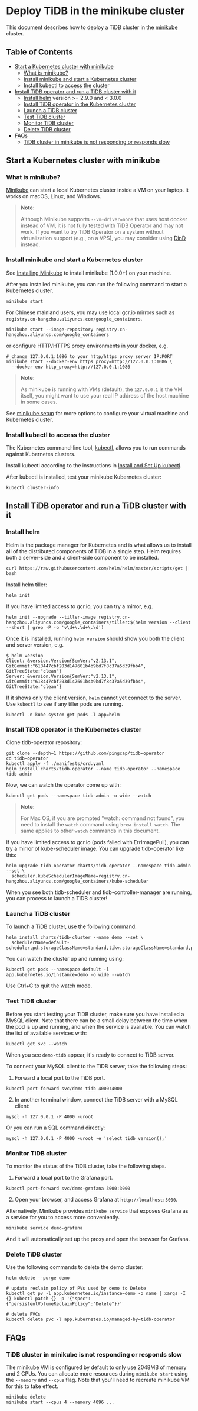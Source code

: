 # Deploy TiDB in the minikube cluster

This document describes how to deploy a TiDB cluster in the [minikube](https://kubernetes.io/docs/setup/minikube/) cluster.

## Table of Contents

- [Start a Kubernetes cluster with minikube](#start-a-kubernetes-cluster-with-minikube)
  * [What is minikube?](#what-is-minikube)
  * [Install minikube and start a Kubernetes cluster](#install-minikube-and-start-a-kubernetes-cluster)
  * [Install kubectl to access the cluster](#install-kubectl-to-access-the-cluster)
- [Install TiDB operator and run a TiDB cluster with it](#install-tidb-operator-and-run-a-tidb-cluster-with-it)
  * [Install helm](#install-helm) version >= 2.9.0 and < 3.0.0
  * [Install TiDB operator in the Kubernetes cluster](#install-tidb-operator-in-the-kubernetes-cluster)
  * [Launch a TiDB cluster](#launch-a-tidb-cluster)
  * [Test TiDB cluster](#test-tidb-cluster)
  * [Monitor TiDB cluster](#monitor-tidb-cluster)
  * [Delete TiDB cluster](#delete-tidb-cluster)
- [FAQs](#faqs)
  * [TiDB cluster in minikube is not responding or responds slow](#tidb-cluster-in-minikube-is-not-responding-or-responds-slow)

## Start a Kubernetes cluster with minikube

### What is minikube?

[Minikube](https://kubernetes.io/docs/setup/minikube/) can start a local
Kubernetes cluster inside a VM on your laptop. It works on macOS, Linux, and
Windows.

> **Note:**
>
> Although Minikube supports `--vm-driver=none` that uses host docker instead of VM, it is not fully tested with TiDB Operator and may not work. If you want to try TiDB Operator on a system without virtualization support (e.g., on a VPS), you may consider using [DinD](local-dind-tutorial.md) instead.

### Install minikube and start a Kubernetes cluster

See [Installing Minikube](https://kubernetes.io/docs/tasks/tools/install-minikube/) to install
minikube (1.0.0+) on your machine.

After you installed minikube, you can run the following command to start a
Kubernetes cluster.

```
minikube start
```

For Chinese mainland users, you may use local gcr.io mirrors such as
`registry.cn-hangzhou.aliyuncs.com/google_containers`.

```
minikube start --image-repository registry.cn-hangzhou.aliyuncs.com/google_containers
```

or configure HTTP/HTTPS proxy environments in your docker, e.g.

```
# change 127.0.0.1:1086 to your http/https proxy server IP:PORT
minikube start --docker-env https_proxy=http://127.0.0.1:1086 \
  --docker-env http_proxy=http://127.0.0.1:1086
```

> **Note:** 
>
> As minikube is running with VMs (default), the `127.0.0.1` is the VM itself, you might want to use your real IP address of the host machine in some cases.

See [minikube setup](https://kubernetes.io/docs/setup/minikube/) for more options to
configure your virtual machine and Kubernetes cluster.

### Install kubectl to access the cluster

The Kubernetes command-line tool,
[kubectl](https://kubernetes.io/docs/user-guide/kubectl/), allows you to run
commands against Kubernetes clusters.

Install kubectl according to the instructions in [Install and Set Up kubectl](https://kubernetes.io/docs/tasks/tools/install-kubectl/).

After kubectl is installed, test your minikube Kubernetes cluster:

```
kubectl cluster-info
```

## Install TiDB operator and run a TiDB cluster with it

### Install helm

Helm is the package manager for Kubernetes and is what allows us to install all of the distributed components of TiDB in a single step. Helm requires both a server-side and a client-side component to be installed.

```
curl https://raw.githubusercontent.com/helm/helm/master/scripts/get | bash
```

Install helm tiller:

```
helm init
```

If you have limited access to gcr.io, you can try a mirror, e.g.

```
helm init --upgrade --tiller-image registry.cn-hangzhou.aliyuncs.com/google_containers/tiller:$(helm version --client --short | grep -P -o 'v\d+\.\d+\.\d')
```

Once it is installed, running `helm version` should show you both the client
and server version, e.g.

```
$ helm version
Client: &version.Version{SemVer:"v2.13.1",
GitCommit:"618447cbf203d147601b4b9bd7f8c37a5d39fbb4", GitTreeState:"clean"}
Server: &version.Version{SemVer:"v2.13.1",
GitCommit:"618447cbf203d147601b4b9bd7f8c37a5d39fbb4", GitTreeState:"clean"}
```

If it shows only the client version, `helm` cannot yet connect to the server. Use
`kubectl` to see if any tiller pods are running.

```
kubectl -n kube-system get pods -l app=helm
```

### Install TiDB operator in the Kubernetes cluster

Clone tidb-operator repository:

```
git clone --depth=1 https://github.com/pingcap/tidb-operator
cd tidb-operator
kubectl apply -f ./manifests/crd.yaml
helm install charts/tidb-operator --name tidb-operator --namespace tidb-admin
```

Now, we can watch the operator come up with:

```
kubectl get pods --namespace tidb-admin -o wide --watch
```
> **Note:**
>
> For Mac OS, if you are prompted "watch: command not found", you need to install the `watch` command using `brew install watch`. The same applies to other `watch` commands in this document.

If you have limited access to gcr.io (pods failed with ErrImagePull), you can
try a mirror of kube-scheduler image. You can upgrade tidb-operator like this:

```
helm upgrade tidb-operator charts/tidb-operator --namespace tidb-admin --set \
  scheduler.kubeSchedulerImageName=registry.cn-hangzhou.aliyuncs.com/google_containers/kube-scheduler
```

When you see both tidb-scheduler and tidb-controller-manager are running, you
can process to launch a TiDB cluster!

### Launch a TiDB cluster

To launch a TiDB cluster, use the following command: 

```
helm install charts/tidb-cluster --name demo --set \
  schedulerName=default-scheduler,pd.storageClassName=standard,tikv.storageClassName=standard,pd.replicas=1,tikv.replicas=1,tidb.replicas=1
```

You can watch the cluster up and running using:

```
kubectl get pods --namespace default -l app.kubernetes.io/instance=demo -o wide --watch
```

Use Ctrl+C to quit the watch mode.

### Test TiDB cluster

Before you start testing your TiDB cluster, make sure you have installed a MySQL client. Note that there can be a small delay between the time when the pod is up and running, and when the service
is available. You can watch the list of available services with:

```
kubectl get svc --watch
```

When you see `demo-tidb` appear, it's ready to connect to TiDB server.

To connect your MySQL client to the TiDB server, take the following steps:

1. Forward a local port to the TiDB port.

```
kubectl port-forward svc/demo-tidb 4000:4000
```

2. In another terminal window, connect the TiDB server with a MySQL client:

```
mysql -h 127.0.0.1 -P 4000 -uroot
```

Or you can run a SQL command directly:

```
mysql -h 127.0.0.1 -P 4000 -uroot -e 'select tidb_version();'
```

### Monitor TiDB cluster

To monitor the status of the TiDB cluster, take the following steps. 

1. Forward a local port to the Grafana port.

```
kubectl port-forward svc/demo-grafana 3000:3000
```

2. Open your browser, and access Grafana at `http://localhost:3000`.

Alternatively, Minikube provides `minikube service` that exposes Grafana as a service for you to access more conveniently. 

```
minikube service demo-grafana
```

And it will automatically set up the proxy and open the browser for Grafana.

### Delete TiDB cluster

Use the following commands to delete the demo cluster:

```
helm delete --purge demo

# update reclaim policy of PVs used by demo to Delete
kubectl get pv -l app.kubernetes.io/instance=demo -o name | xargs -I {} kubectl patch {} -p '{"spec":{"persistentVolumeReclaimPolicy":"Delete"}}'

# delete PVCs
kubectl delete pvc -l app.kubernetes.io/managed-by=tidb-operator
```

## FAQs

### TiDB cluster in minikube is not responding or responds slow

The minikube VM is configured by default to only use 2048MB of memory and 2
CPUs. You can allocate more resources during `minikube start` using the `--memory` and `--cpus` flag.
Note that you'll need to recreate minikube VM for this to take effect.

```
minikube delete
minikube start --cpus 4 --memory 4096 ...
```
